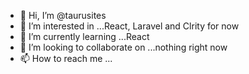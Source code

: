 - 👋 Hi, I’m @taurusites
- 👀 I’m interested in ...React, Laravel and Clrity for now
- 🌱 I’m currently learning ...React
- 💞️ I’m looking to collaborate on ...nothing right now
- 📫 How to reach me ...

<!---
taurusites/taurusites is a ✨ special ✨ repository because its `README.md` (this file) appears on your GitHub profile.
You can click the Preview link to take a look at your changes.
--->
